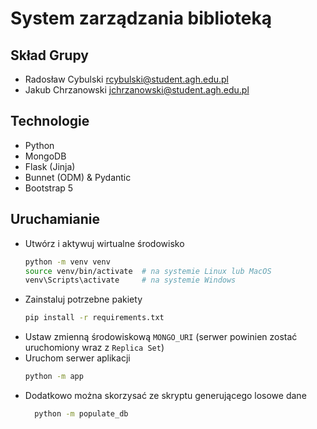 # System zarządzania biblioteką

## Skład Grupy
- Radosław Cybulski rcybulski@student.agh.edu.pl
- Jakub Chrzanowski jchrzanowski@student.agh.edu.pl

## Technologie
- Python
- MongoDB
- Flask (Jinja)
- Bunnet (ODM) & Pydantic
- Bootstrap 5


## Uruchamianie
- Utwórz i aktywuj wirtualne środowisko
    ```bash
    python -m venv venv
    source venv/bin/activate  # na systemie Linux lub MacOS
    venv\Scripts\activate     # na systemie Windows
    ```
- Zainstaluj potrzebne pakiety 
    ```bash 
    pip install -r requirements.txt
    ```
- Ustaw zmienną środowiskową `MONGO_URI` (serwer powinien zostać uruchomiony wraz z `Replica Set`)
- Uruchom serwer aplikacji
    ```bash
    python -m app 
    ```
- Dodatkowo można skorzysać ze skryptu generującego losowe dane
  ```bash
    python -m populate_db
  ```
